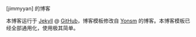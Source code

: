 [jimmyyan] 的博客

本博客运行于 [Jekyll](http://jekyllrb.com) @ [GitHub](http://github.com/Yonsm/NET)，博客模板修改自 [Yonsm](http://github.com/Yonsm/NET) 的博客。本博客模板已经全部通用化，使用极其简单。



